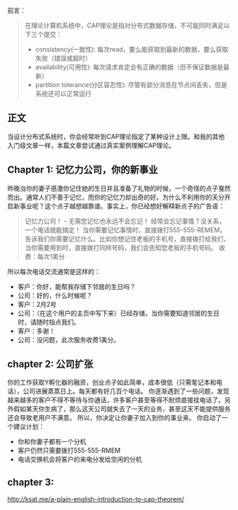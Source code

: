 
前言：
> 在理论计算机系统中，CAP理论是指对分布式数据存储，不可能同时满足以下三个提交：
> * consistency(一致性): 每次read，要么能获取到最新的数据，要么获取失败（错误或超时）
> * availability(可用性): 每次请求肯定会有正确的数据（但不保证数据是最新）
> * partition tolerance(分区容忍性): 尽管有部分消息在节点间丢失，但是系统还可以正常运行

正文
----------
当设计分布式系统时，你会经常听到CAP理论指定了某种设计上限。和我的其他入门级文章一样，本篇文章尝试通过真实案例理解CAP理论。

## Chapter 1: 记忆力公司，你的新事业 ##
昨晚当你的妻子感激你记住她的生日并且准备了礼物的时候，一个奇怪的点子戛然而出。通常人们不善于记忆，而你的记忆力却出奇的好。为什么不利用你的天分开启新事业呢？这个点子越想越靠谱。事实上，你已经想好解释新点子的广告语：
> 记忆力公司！ - 无需您记忆也永远不会忘记！
> 经常会忘记事情？没关系，一个电话就能搞定！
> 当你需要记忆事情时，直接拨打555-555-REMEM，告诉我们你需要记忆什么。比如你想记住老板的手机号，直接拨打给我们，当你需要用到时，直接拨打同样号码，我们会告知您老板的手机号码。
> 收费：每次1美分

所以每次电话交流通常是这样的：
* 客户：你好，能帮我存储下邻居的生日吗？
* 公司：好的，什么时候呢？
* 客户：2月2号
* 公司：（在这个用户的主页中写下来）已经存储，当你需要知道邻居的生日时，请随时指点我们。
* 客户：多谢！
* 公司：没问题，此次服务收费1美分。

## chapter 2: 公司扩张 ##
你的工作获取Y孵化器的融资，创业点子如此简单，成本很低（只需笔记本和电话），公司进展蒸蒸日上。每天都有好几百个电话。
你逐渐遇到了一些问题，发现越来越多的客户不得不等待与你通话，许多客户甚至等得不耐烦直接挂电话了。另外假如某天你生病了，那么这天公司就失去了一天的业务，甚至这天不能提供服务还会导致老用户不满意。
所以，你决定让你妻子加入到你的事业来。
你启动了一个建议计划：
* 你和你妻子都有一个分机
* 客户仍然只需要拨打555-555-RMEM
* 电话交换机会将客户的来电分发给空闲的分机

## chapter 3: 

http://ksat.me/a-plain-english-introduction-to-cap-theorem/

